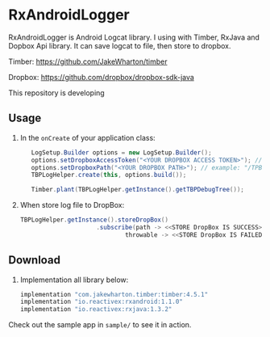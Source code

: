 # RxAndroidLogger
RxAndroidLogger is Android Logcat library. I using with Timber, RxJava and Dopbox Api library. It can save logcat to file, then store to dropbox.

Timber: https://github.com/JakeWharton/timber

Dropbox: https://github.com/dropbox/dropbox-sdk-java

This repository is developing

Usage
-----
1. In the `onCreate` of your application class:
   ```java
      LogSetup.Builder options = new LogSetup.Builder();
      options.setDropboxAccessToken("<YOUR DROPBOX ACCESS TOKEN>"); // example: "JM5srPDuSpMAAAAAAAAUmLljWVbGxYfdy7T3W_Dsh1Sv8B7-7H87QTgdWghuQAR-"
      options.setDropboxPath("<YOUR DROPBOX PATH>"); // example: "/TPBLog"
      TBPLogHelper.create(this, options.build());

      Timber.plant(TBPLogHelper.getInstance().getTBPDebugTree());
   ```
2. When store log file to DropBox:
   ```java
   TBPLogHelper.getInstance().storeDropBox()
                        .subscribe(path -> <<STORE DropBox IS SUCCESS>>,
                                throwable -> <<STORE DropBox IS FAILED>>);
   ```
Download
--------
1. Implementation all library below:

    ```groovy
    implementation "com.jakewharton.timber:timber:4.5.1"
    implementation "io.reactivex:rxandroid:1.1.0"
    implementation "io.reactivex:rxjava:1.3.2"
    ```
    
Check out the sample app in `sample/` to see it in action.

